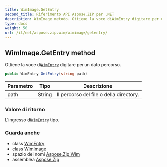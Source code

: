 ```yaml
---
title: WimImage.GetEntry
second_title: Riferimento API Aspose.ZIP per .NET
description: WimImage metodo. Ottiene la voce diWimEntry digitare per un dato percorso.
type: docs
weight: 50
url: /it/net/aspose.zip.wim/wimimage/getentry/
---
```

## WimImage.GetEntry method

Ottiene la voce di[`WimEntry`](../../wimentry/) digitare per un dato percorso.

```csharp
public WimEntry GetEntry(string path)
```

| Parametro | Tipo | Descrizione |
| --- | --- | --- |
| path | String | Il percorso del file o della directory. |

### Valore di ritorno

L'ingresso di[`WimEntry`](../../wimentry/) tipo.

### Guarda anche

* class [WimEntry](../../wimentry/)
* class [WimImage](../)
* spazio dei nomi [Aspose.Zip.Wim](../../wimimage/)
* assemblea [Aspose.Zip](../../../)


